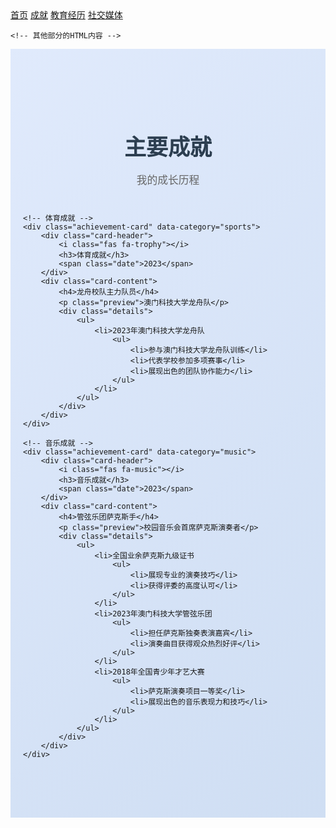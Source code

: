 <!DOCTYPE html>
<html lang="zh">
<head>
    <meta charset="UTF-8">
    <meta name="viewport" content="width=device-width, initial-scale=1.0">
    <title>Wilson的个人网站</title>
    <link rel="stylesheet" href="https://cdnjs.cloudflare.com/ajax/libs/font-awesome/5.15.4/css/all.min.css">
    <style>
        /* 这里放入之前的所有CSS样式 */
    </style>
</head>
<body>
    <!-- 导航栏 -->
    <div class="navbar">
        <a href="#" class="nav-link">首页</a>
        <a href="#achievements" class="nav-link">成就</a>
        <a href="#education" class="nav-link">教育经历</a>
        <a href="#social" class="nav-link">社交媒体</a>
    </div>

    <!-- 其他部分的HTML内容 -->
</body>
</html>
<!-- 成就展示部分 -->
<section class="achievements" id="achievements">
    <div class="section-header">
        <h2>主要成就</h2>
        <p class="subtitle">我的成长历程</p>
    </div>

    <!-- 体育成就 -->
    <div class="achievement-card" data-category="sports">
        <div class="card-header">
            <i class="fas fa-trophy"></i>
            <h3>体育成就</h3>
            <span class="date">2023</span>
        </div>
        <div class="card-content">
            <h4>龙舟校队主力队员</h4>
            <p class="preview">澳门科技大学龙舟队</p>
            <div class="details">
                <ul>
                    <li>2023年澳门科技大学龙舟队
                        <ul>
                            <li>参与澳门科技大学龙舟队训练</li>
                            <li>代表学校参加多项赛事</li>
                            <li>展现出色的团队协作能力</li>
                        </ul>
                    </li>
                </ul>
            </div>
        </div>
    </div>

    <!-- 音乐成就 -->
    <div class="achievement-card" data-category="music">
        <div class="card-header">
            <i class="fas fa-music"></i>
            <h3>音乐成就</h3>
            <span class="date">2023</span>
        </div>
        <div class="card-content">
            <h4>管弦乐团萨克斯手</h4>
            <p class="preview">校园音乐会首席萨克斯演奏者</p>
            <div class="details">
                <ul>
                    <li>全国业余萨克斯九级证书
                        <ul>
                            <li>展现专业的演奏技巧</li>
                            <li>获得评委的高度认可</li>
                        </ul>
                    </li>
                    <li>2023年澳门科技大学管弦乐团
                        <ul>
                            <li>担任萨克斯独奏表演嘉宾</li>
                            <li>演奏曲目获得观众热烈好评</li>
                        </ul>
                    </li>
                    <li>2018年全国青少年才艺大赛
                        <ul>
                            <li>萨克斯演奏项目一等奖</li>
                            <li>展现出色的音乐表现力和技巧</li>
                        </ul>
                    </li>
                </ul>
            </div>
        </div>
    </div>
</section>

<style>
    .achievements {
        padding: 80px 20px;
        background: linear-gradient(135deg, #e0eafc, #cfdef3);
    }

    .section-header {
        text-align: center;
        margin-bottom: 40px;
    }

    .section-header h2 {
        font-size: 2.5em;
        color: #2c3e50;
        margin-bottom: 10px;
    }

    .section-header .subtitle {
        color: #666;
        font-size: 1.2em;
    }

    .achievement-card {
        background: white;
        border-radius: 15px;
        padding: 25px;
        margin: 20px auto;
        max-width: 800px;
        box-shadow: 0 5px 15px rgba(0,0,0,0.1);
        transition: all 0.3s ease;
    }

    .achievement-card:hover {
        transform: translateY(-5px);
        box-shadow: 0 8px 25px rgba(0,0,0,0.15);
    }

    .card-header {
        display: flex;
        align-items: center;
        margin-bottom: 20px;
    }

    .card-header i {
        font-size: 2em;
        color: #3498db;
        margin-right: 15px;
    }

    .card-header h3 {
        font-size: 1.5em;
        color: #2c3e50;
        margin: 0;
    }

    .card-header .date {
        margin-left: auto;
        color: #666;
    }

    .card-content h4 {
        color: #2c3e50;
        font-size: 1.2em;
        margin-bottom: 10px;
    }

    .card-content .preview {
        color: #666;
        margin-bottom: 15px;
    }

    .card-content .details {
        background: #f8f9fa;
        border-radius: 10px;
        padding: 20px;
    }

    .card-content ul {
        margin: 0;
        padding-left: 20px;
    }

    .card-content ul li {
        margin-bottom: 10px;
        color: #2c3e50;
    }

    .card-content ul ul {
        margin-top: 5px;
    }

    .card-content ul ul li {
        color: #666;
        margin-bottom: 5px;
    }

    @media (max-width: 768px) {
        .achievement-card {
            margin: 20px;
        }
        
        .card-header {
            flex-direction: column;
            text-align: center;
        }
        
        .card-header i {
            margin: 0 0 10px 0;
        }
        
        .card-header .date {
            margin: 10px 0 0 0;
        }
    }
</style>
